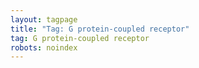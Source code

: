 ```yaml
---
layout: tagpage
title: "Tag: G protein-coupled receptor"
tag: G protein-coupled receptor
robots: noindex
---
```

